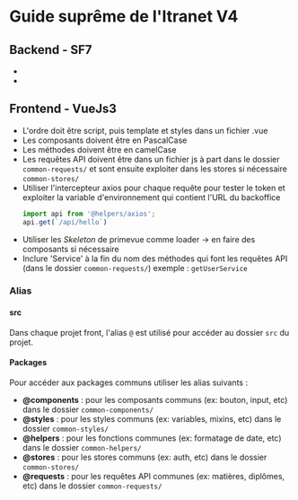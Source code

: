 # Guide suprême de l'Itranet V4

## Backend - SF7

- 
- 

## Frontend - VueJs3

- L'ordre doit être script, puis template et styles dans un fichier .vue
- Les composants doivent être en PascalCase
- Les méthodes doivent être en camelCase
- Les requêtes API doivent être dans un fichier js à part dans le dossier ``common-requests/`` et sont ensuite exploiter dans les stores si nécessaire ``common-stores/``
- Utiliser l'intercepteur axios pour chaque requête pour tester le token et exploiter la variable d'environnement qui contient l'URL du backoffice
	```javascript
	import api from '@helpers/axios';
	api.get(`/api/hello`)
	```
- Utiliser les *Skeleton* de primevue comme loader -> en faire des composants si nécessaire
- Inclure 'Service' à la fin du nom des méthodes qui font les requêtes API (dans le dossier ``common-requests/``) exemple : `getUserService`

### Alias

#### src

Dans chaque projet front, l'alias `@` est utilisé pour accéder au dossier `src` du projet.

#### Packages

Pour accéder aux packages communs utiliser les alias suivants :

- **@components** : pour les composants communs (ex: bouton, input, etc) dans le dossier ``common-components/``
- **@styles** : pour les styles communs (ex: variables, mixins, etc) dans le dossier ``common-styles/``
- **@helpers** : pour les fonctions communes (ex: formatage de date, etc) dans le dossier ``common-helpers/``
- **@stores** : pour les stores communs (ex: auth, etc) dans le dossier ``common-stores/``
- **@requests** : pour les requêtes API communes (ex: matières, diplômes, etc) dans le dossier ``common-requests/``

